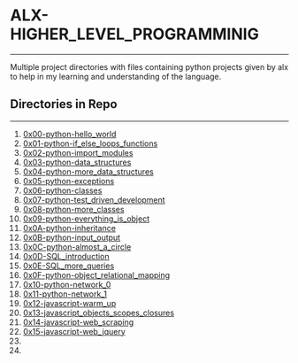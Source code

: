 # ALX-HIGHER_LEVEL_PROGRAMMINIG
---

Multiple project directories with files containing python projects given by alx to help in my learning and understanding of the language.

## Directories in Repo
---
1. [0x00-python-hello_world](https://github.com/Code-Addict01/alx-higher_level_programming/tree/master/0x00-python-hello_world)
2. [0x01-python-if_else_loops_functions](https://github.com/Code-Addict01/alx-higher_level_programming/tree/master/0x01-python-if_else_loops_functions)
3. [0x02-python-import_modules](https://github.com/Code-Addict01/alx-higher_level_programming/tree/master/0x02-python-import_modules)
4. [0x03-python-data_structures](https://github.com/Code-Addict01/alx-higher_level_programming/tree/master/0x03-python-data_structures)
5. [0x04-python-more_data_structures](https://github.com/Code-Addict01/alx-higher_level_programming/tree/master/0x04-python-more_data_structures)
6. [0x05-python-exceptions](https://github.com/Code-Addict01/alx-higher_level_programming/tree/master/0x05-python-exceptions)
7. [0x06-python-classes](https://github.com/Code-Addict01/alx-higher_level_programming/tree/master/0x06-python-classes)
8. [0x07-python-test_driven_development](https://github.com/Code-Addict01/alx-higher_level_programming/tree/master/0x07-python-test_driven_development)
9. [0x08-python-more_classes](https://github.com/Code-Addict01/alx-higher_level_programming/tree/master/0x08-python-more_classes)
10. [0x09-python-everything_is_object](https://github.com/Code-Addict01/alx-higher_level_programming/tree/master/0x09-python-everything_is_object)
11. [0x0A-python-inheritance](https://github.com/Code-Addict01/alx-higher_level_programming/tree/master/0x0A-python-inheritance)
12. [0x0B-python-input_output](https://github.com/Code-Addict01/alx-higher_level_programming/tree/master/0x0B-python-input_output)
13. [0x0C-python-almost_a_circle](https://github.com/Code-Addict01/alx-higher_level_programming/tree/master/0x0C-python-almost_a_circle)
14. [0x0D-SQL_introduction](https://github.com/Code-Addict01/alx-higher_level_programming/tree/master/0x0D-SQL_introduction)
15. [0x0E-SQL_more_queries](https://github.com/Code-Addict01/alx-higher_level_programming/tree/master/0x0E-SQL_more_queries)
16. [0x0F-python-object_relational_mapping](https://github.com/Code-Addict01/alx-higher_level_programming/tree/master/oxoF-python-object_relational_mapping)
17. [0x10-python-network_0](https://github.com/Code-Addict01/alx-higher_level_programming/tree/master/0x10-python-network_0)
18. [0x11-python-network_1](https://github.com/Code-Addict01/alx-higher_level_programming/tree/master/0x11-python-network_1)
19. [0x12-javascript-warm_up](https://github.com/Code-Addict01/alx-higher_level_programming/tree/master/0x12-javascript-warm_up)
20. [0x13-javascript_objects_scopes_closures](https://github.com/Code-Addict01/alx-higher_level_programming/tree/master/0x13-javascript_objects_scopes_closures)
21. [0x14-javascript-web_scraping](https://github.com/Code-Addict01/alx-higher_level_programming/tree/master/0x14-javascript-web_scraping)
22. [0x15-javascript-web_jquery](https://github.com/Code-Addict01/alx-higher_level_programming/tree/master/0x15-javascript-web_jquery)
23. [](https://github.com/Code-Addict01/alx-higher_level_programming/tree/master/)
24. [](https://github.com/Code-Addict01/alx-higher_level_programming/tree/master/)
